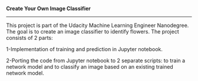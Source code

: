 **Create Your Own Image Classifier**

______________________________________________________________________________________________________________________________________
This project is part of the Udacity Machine Learning Engineer Nanodegree. The goal is to create an image classifier to identify flowers. The project consists of 2 parts:

1-Implementation of training and prediction in Jupyter notebook.

2-Porting the code from Jupyter notebook to 2 separate scripts: to train a network model and to classify an image based on an existing trained network model.

